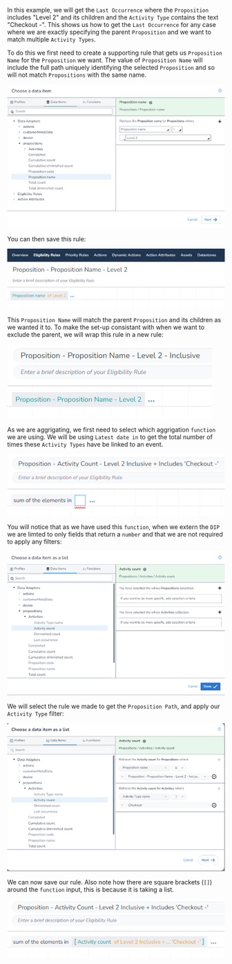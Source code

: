 In this example, we will get the `Last Occurrence` where the `Proposition` includes "Level 2" and its children and the `Activity Type` contains the text "Checkout -". This shows us how to get the `Last Occurrence` for any case where we are exactly specifying the parent `Proposition` and we want to match multiple `Activity Types`.


To do this we first need to create a supporting rule that gets us `Proposition Name` for the `Proposition` we want. The value of `Proposition Name` will include the full path uniquely identifying the selected `Proposition` and so will not match `Propositions` with the same name.

![](interest-last_occurrence-multiple_activities-specific_proposition_inclusive-1.png)

You can then save this rule:

![](interest-last_occurrence-multiple_activities-specific_proposition_inclusive-2.png)

This `Proposition Name` will match the parent `Proposition` and its children as we wanted it to. To make the set-up consistant with when we want to exclude the parent, we will wrap this rule in a new rule:

![](interest-last_occurrence-multiple_activities-specific_proposition_inclusive-3.png)

As we are aggrigating, we first need to select which aggrigation `function` we are using. We will be using `Latest date in` to get the total number of times these `Activity Types` have be linked to an event.

![](interest-last_occurrence-multiple_activities-specific_proposition_inclusive-4.png)


You will notice that as we have used this `function`, when we extern the `DIP` we are limted to only fields that return a `number` and that we are not required to apply any filters:

![](interest-last_occurrence-multiple_activities-specific_proposition_inclusive-5.png)


We will select the rule we made to get the `Proposition Path`, and apply our `Activity Type` filter:

![](interest-last_occurrence-multiple_activities-specific_proposition_inclusive-6.png)


We can now save our rule. Also note how there are square brackets (`[]`) around the `function` input, this is because it is taking a list.

![](interest-last_occurrence-multiple_activities-specific_proposition_inclusive-7.png)
